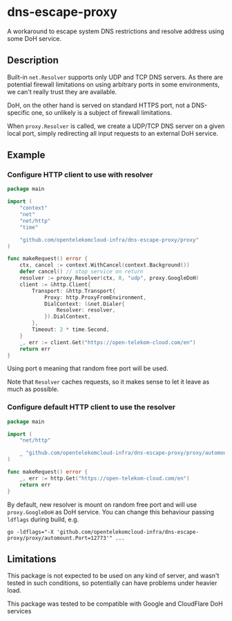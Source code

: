 # dns-escape-proxy

A workaround to escape system DNS restrictions and resolve address using some DoH service.

## Description

Built-in `net.Resolver` supports only UDP and TCP DNS servers. As there are potential firewall limitations on using
arbitrary ports in some environments, we can't really trust they are available.

DoH, on the other hand is served on standard HTTPS port, not a DNS-specific one, so unlikely is a subject of firewall
limitations.

When `proxy.Resolver` is called, we create a UDP/TCP DNS server on a given local port, simply redirecting all input
requests to an external DoH service.

## Example

### Configure HTTP client to use with resolver

```go
package main

import (
	"context"
	"net"
	"net/http"
	"time"

	"github.com/opentelekomcloud-infra/dns-escape-proxy/proxy"
)

func makeRequest() error {
	ctx, cancel := context.WithCancel(context.Background())
	defer cancel() // stop service on return
	resolver := proxy.Resolver(ctx, 0, "udp", proxy.GoogleDoH)
	client := &http.Client{
		Transport: &http.Transport{
			Proxy: http.ProxyFromEnvironment,
			DialContext: (&net.Dialer{
				Resolver: resolver,
			}).DialContext,
		},
		Timeout: 2 * time.Second,
	}
	_, err := client.Get("https://open-telekom-cloud.com/en")
	return err
}
```

Using port `0` meaning that random free port will be used.

Note that `Resolver` caches requests, so it makes sense to let it leave as much as possible.

### Configure default HTTP client to use the resolver

```go
package main

import (
	"net/http"

	_ "github.com/opentelekomcloud-infra/dns-escape-proxy/proxy/automount"
)

func makeRequest() error {
	_, err := http.Get("https://open-telekom-cloud.com/en")
	return err
}
```

By default, new resolver is mount on random free port and will use `proxy.GoogleDoH` as DoH service. You can change this
behaviour passing `ldflags` during build, e.g.

```shell
go -ldflags="-X 'github.com/opentelekomcloud-infra/dns-escape-proxy/proxy/automount.Port=12773'" ...
```

## Limitations

This package is not expected to be used on any kind of server, and wasn't tested in such conditions, so potentially can
have problems under heavier load.

This package was tested to be compatible with Google and CloudFlare DoH services
